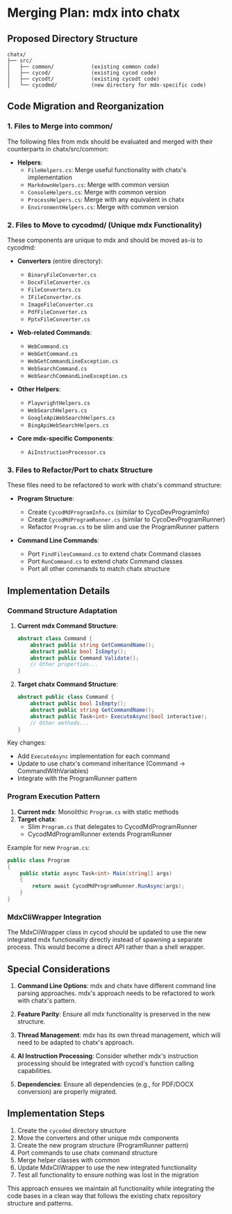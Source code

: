 # Merging Plan: mdx into chatx

## Proposed Directory Structure

```
chatx/
├── src/
│   ├── common/            (existing common code)
│   ├── cycod/             (existing cycod code)
│   ├── cycodt/            (existing cycodt code)
│   └── cycodmd/           (new directory for mdx-specific code)
```

## Code Migration and Reorganization

### 1. Files to Merge into common/

The following files from mdx should be evaluated and merged with their counterparts in chatx/src/common:

- **Helpers**:
  - `FileHelpers.cs`: Merge useful functionality with chatx's implementation
  - `MarkdownHelpers.cs`: Merge with common version
  - `ConsoleHelpers.cs`: Merge with common version
  - `ProcessHelpers.cs`: Merge with any equivalent in chatx
  - `EnvironmentHelpers.cs`: Merge with common version

### 2. Files to Move to cycodmd/ (Unique mdx Functionality)

These components are unique to mdx and should be moved as-is to cycodmd:

- **Converters** (entire directory):
  - `BinaryFileConverter.cs`
  - `DocxFileConverter.cs`
  - `FileConverters.cs`
  - `IFileConverter.cs`
  - `ImageFileConverter.cs`
  - `PdfFileConverter.cs`
  - `PptxFileConverter.cs`

- **Web-related Commands**:
  - `WebCommand.cs`
  - `WebGetCommand.cs`
  - `WebGetCommandLineException.cs`
  - `WebSearchCommand.cs`
  - `WebSearchCommandLineException.cs`

- **Other Helpers**:
  - `PlaywrightHelpers.cs`
  - `WebSearchHelpers.cs`
  - `GoogleApiWebSearchHelpers.cs`
  - `BingApiWebSearchHelpers.cs`

- **Core mdx-specific Components**:
  - `AiInstructionProcessor.cs`

### 3. Files to Refactor/Port to chatx Structure

These files need to be refactored to work with chatx's command structure:

- **Program Structure**:
  - Create `CycodMdProgramInfo.cs` (similar to CycoDevProgramInfo)
  - Create `CycodMdProgramRunner.cs` (similar to CycoDevProgramRunner)
  - Refactor `Program.cs` to be slim and use the ProgramRunner pattern

- **Command Line Commands**:
  - Port `FindFilesCommand.cs` to extend chatx Command classes
  - Port `RunCommand.cs` to extend chatx Command classes
  - Port all other commands to match chatx structure

## Implementation Details

### Command Structure Adaptation

1. **Current mdx Command Structure**:
   ```csharp
   abstract class Command {
       abstract public string GetCommandName();
       abstract public bool IsEmpty();
       abstract public Command Validate();
       // Other properties...
   }
   ```

2. **Target chatx Command Structure**:
   ```csharp
   abstract public class Command {
       abstract public bool IsEmpty();
       abstract public string GetCommandName();
       abstract public Task<int> ExecuteAsync(bool interactive);
       // Other methods...
   }
   ```

Key changes:
- Add `ExecuteAsync` implementation for each command
- Update to use chatx's command inheritance (Command → CommandWithVariables)
- Integrate with the ProgramRunner pattern

### Program Execution Pattern

1. **Current mdx**: Monolithic `Program.cs` with static methods
2. **Target chatx**: 
   - Slim `Program.cs` that delegates to CycodMdProgramRunner
   - CycodMdProgramRunner extends ProgramRunner

Example for new `Program.cs`:
```csharp
public class Program
{
    public static async Task<int> Main(string[] args)
    {
        return await CycodMdProgramRunner.RunAsync(args);
    }
}
```

### MdxCliWrapper Integration

The MdxCliWrapper class in cycod should be updated to use the new integrated mdx functionality directly instead of spawning a separate process. This would become a direct API rather than a shell wrapper.

## Special Considerations

1. **Command Line Options**: mdx and chatx have different command line parsing approaches. mdx's approach needs to be refactored to work with chatx's pattern.

2. **Feature Parity**: Ensure all mdx functionality is preserved in the new structure.

3. **Thread Management**: mdx has its own thread management, which will need to be adapted to chatx's approach.

4. **AI Instruction Processing**: Consider whether mdx's instruction processing should be integrated with cycod's function calling capabilities.

5. **Dependencies**: Ensure all dependencies (e.g., for PDF/DOCX conversion) are properly migrated.

## Implementation Steps

1. Create the `cycodmd` directory structure
2. Move the converters and other unique mdx components
3. Create the new program structure (ProgramRunner pattern)
4. Port commands to use chatx command structure
5. Merge helper classes with common
6. Update MdxCliWrapper to use the new integrated functionality
7. Test all functionality to ensure nothing was lost in the migration

This approach ensures we maintain all functionality while integrating the code bases in a clean way that follows the existing chatx repository structure and patterns.